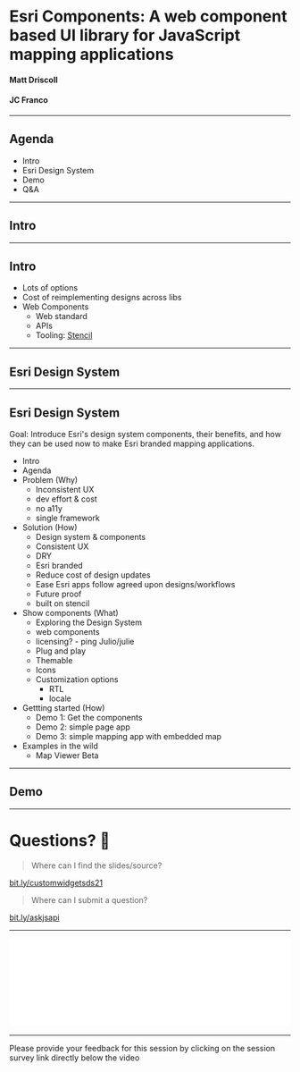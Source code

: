 <!-- .slide: data-background="../node_modules/esri-reveal.js-templates/img/2021/dev-summit/bg-1.png" data-background-size="cover" -->

# Esri Components: A web component based UI library for JavaScript mapping applications

#### Matt Driscoll

#### JC Franco

---

<!-- .slide: data-background="../node_modules/esri-reveal.js-templates/img/2021/dev-summit/bg-3.png" data-background-size="cover"  -->

## Agenda

- Intro
- Esri Design System
- Demo
- Q&A

---

<!-- .slide: data-background="../node_modules/esri-reveal.js-templates/img/2021/dev-summit/bg-3.png" data-background-size="cover"  -->

## Intro

---

<!-- .slide: data-background="../node_modules/esri-reveal.js-templates/img/2021/dev-summit/bg-2.png" data-background-size="cover"  -->

## Intro

- Lots of options
- Cost of reimplementing designs across libs
- Web Components
  - Web standard
  - APIs
  - Tooling: [Stencil](https://stenciljs.com/)

---

<!-- .slide: data-background="../node_modules/esri-reveal.js-templates/img/2021/dev-summit/bg-3.png" data-background-size="cover"  -->

## Esri Design System

---

<!-- .slide: data-background="../node_modules/esri-reveal.js-templates/img/2021/dev-summit/bg-2.png" data-background-size="cover"  -->

## Esri Design System

Goal: Introduce Esri's design system components, their benefits, and how they can be used now to make Esri branded mapping applications.

- Intro
- Agenda
- Problem (Why)
  - Inconsistent UX
  - dev effort & cost
  - no a11y
  - single framework
- Solution (How)
  - Design system & components
  - Consistent UX
  - DRY
  - Esri branded
  - Reduce cost of design updates
  - Ease Esri apps follow agreed upon designs/workflows
  - Future proof
  - built on stencil
- Show components (What)
  - Exploring the Design System
  - web components
  - licensing? - ping Julio/julie
  - Plug and play
  - Themable
  - Icons
  - Customization options
    - RTL
    - locale
- Gettting started (How)
  - Demo 1: Get the components
  - Demo 2: simple page app
  - Demo 3: simple mapping app with embedded map
- Examples in the wild
  - Map Viewer Beta

---

<!-- .slide: data-background="../node_modules/esri-reveal.js-templates/img/2021/dev-summit/bg-3.png" data-background-size="cover"  -->

## Demo

---

# Questions? 🤔

> Where can I find the slides/source?

[bit.ly/customwidgetsds21](http://bit.ly/customwidgetsds21)

> Where can I submit a question?

[bit.ly/askjsapi](http://bit.ly/askjsapi)

---

<!-- .slide: data-background="../node_modules/esri-reveal.js-templates/img/2021/dev-summit/bg-5.png" data-background-size="cover" -->

<img src="../node_modules/esri-reveal.js-templates/img/esri-science-logo-white.png" />

---

<!-- .slide: data-background="../node_modules/esri-reveal.js-templates/img/2021/dev-summit/bg-5.png" data-background-size="cover" -->

Please provide your feedback for this session by clicking on the session survey link directly below the video

<!-- .element: style="margin: 0 20%;" -->
